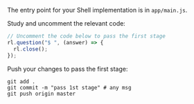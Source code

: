 The entry point for your Shell implementation is in `app/main.js`.

Study and uncomment the relevant code: 

```javascript
// Uncomment the code below to pass the first stage
rl.question("$ ", (answer) => {
  rl.close();
});
```

Push your changes to pass the first stage:

```
git add .
git commit -m "pass 1st stage" # any msg
git push origin master
```
